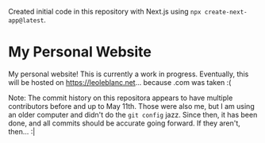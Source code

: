 Created initial code in this repository with Next.js using `npx create-next-app@latest`. 

# My Personal Website
My personal website! This is currently a work in progress. Eventually, this will be hosted on https://leoleblanc.net... because .com was taken :(

Note: The commit history on this repositora appears to have multiple contributors before and up to May 11th. Those were also me, but I am using an older computer and didn't do the `git config` jazz. Since then, it has been done, and all commits should be accurate going forward. If they aren't, then... :|
